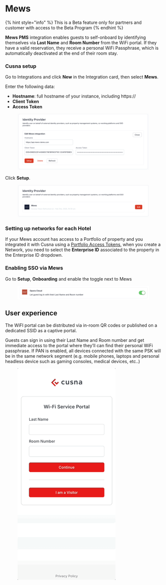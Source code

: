 # Mews

{% hint style="info" %}
This is a Beta feature only for partners and customer with access to the Beta Program
{% endhint %}

**Mews PMS** integration enables guests to self-onboard by identifying themselves via **Last Name** and **Room Number** from the WiFi portal. If they have a valid reservation, they receive a personal WiFi Passphrase, which is automatically deactivated at the end of their room stay.



### Cusna setup

Go to Integrations and click **New** in the Integration card, then select **Mews**.

Enter the following data:

* **Hostname**: full hostname of your instance, including https://
* **Client Token**
* **Access Token**

<figure><img src="../../.gitbook/assets/image (362).png" alt=""><figcaption></figcaption></figure>

Click **Setup**.

<figure><img src="../../.gitbook/assets/image (363).png" alt=""><figcaption></figcaption></figure>

### Setting up networks for each Hotel

If your Mews account has access to a Portfolio of property and you integrated it with Cusna using a [Portfolio Access Tokens](https://mews-systems.gitbook.io/connector-api/concepts/multi-property), when you create a Network, you need to select the  **Enterprise ID** associated to the property in the Enterprise ID dropdown.

### Enabling SSO via Mews

Go to **Setup**, **Onboarding** and enable the toggle next to Mews

<figure><img src="../../.gitbook/assets/image (3) (1).png" alt=""><figcaption></figcaption></figure>

## User experience

The WiFI portal can be distributed via in-room QR codes or published on a dedicated SSID as a captive portal.

Guests can sign in using their Last Name and Room number and get immediate access to the portal where they’ll can find their personal WiFi passphrase. If PAN is enabled, all devices connected with the same PSK will be in the same network segment (e.g. mobile phones, laptops and personal headless device such as gaming consoles, medical devices, etc..)



<figure><img src="../../.gitbook/assets/operaUX.gif" alt=""><figcaption></figcaption></figure>

